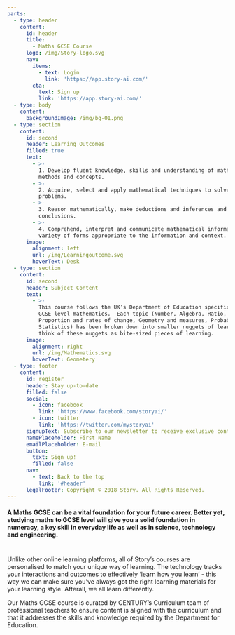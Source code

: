 ```yaml
---
parts:
  - type: header
    content:
      id: header
      title:
        - Maths GCSE Course
      logo: /img/Story-logo.svg
      nav:
        items:
          - text: Login
            link: 'https://app.story-ai.com/'
        cta:
          text: Sign up
          link: 'https://app.story-ai.com/'
  - type: body
    content:
      backgroundImage: /img/bg-01.png
  - type: section
    content:
      id: second
      header: Learning Outcomes
      filled: true
      text:
        - >-
          1. Develop fluent knowledge, skills and understanding of mathematical
          methods and concepts.
        - >-
          2. Acquire, select and apply mathematical techniques to solve
          problems.
        - >-
          3. Reason mathematically, make deductions and inferences and draw
          conclusions.
        - >-
          4. Comprehend, interpret and communicate mathematical information in a
          variety of forms appropriate to the information and context.
      image:
        alignment: left
        url: /img/Learningoutcome.svg
        hoverText: Desk
  - type: section
    content:
      id: second
      header: Subject Content
      text:
        - >-
          This course follows the UK’s Department of Education specification for
          GCSE level mathematics.  Each topic (Number, Algebra, Ratio,
          Proportion and rates of change, Geometry and measures, Probability,
          Statistics) has been broken down into smaller nuggets of learning. We
          think of these nuggets as bite-sized pieces of learning.
      image:
        alignment: right
        url: /img/Mathematics.svg
        hoverText: Geometery
  - type: footer
    content:
      id: register
      header: Stay up-to-date
      filled: false
      social:
        - icon: facebook
          link: 'https://www.facebook.com/storyai/'
        - icon: twitter
          link: 'https://twitter.com/mystoryai'
      signupText: Subscribe to our newsletter to receive exclusive content.
      namePlaceholder: First Name
      emailPlaceholder: E-mail
      button:
        text: Sign up!
        filled: false
      nav:
        - text: Back to the top
          link: '#header'
      legalFooter: Copyright © 2018 Story. All Rights Reserved.
---
```


#### A Maths GCSE can be a vital foundation for your future career. Better yet, studying maths to GCSE level will give you a solid foundation in numeracy, a key skill in everyday life as well as in science, technology and engineering.

#

Unlike other online learning platforms, all of Story’s courses are personalised to match your unique way of learning. The technology tracks your interactions and outcomes to effectively ‘learn how you learn’ - this way we can make sure you’ve always got the right learning materials for your learning style. Afterall, we all learn differently.

Our Maths GCSE course is curated by CENTURY’s Curriculum team of professional teachers to ensure content is aligned with the curriculum and that it addresses the skills and knowledge required by the Department for Education.